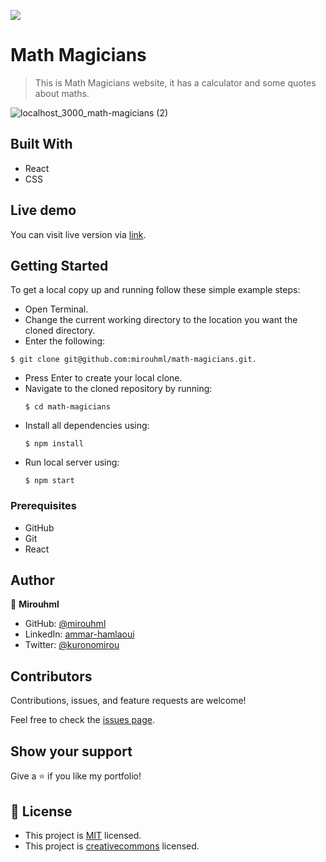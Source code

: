 ![](https://img.shields.io/badge/Microverse-blueviolet)

# Math Magicians

>This is Math Magicians website, it has a calculator and some quotes about maths.

![localhost_3000_math-magicians (2)](https://user-images.githubusercontent.com/20567503/159556805-5e59baaf-171f-4f46-983f-a85bf3abc1ee.png)


## Built With

- React
- CSS

## Live demo

You can visit live version via [link](https://mirouhml.github.io/math-magicians/).

## Getting Started

To get a local copy up and running follow these simple example steps:
- Open Terminal.
- Change the current working directory to the location you want the cloned directory.
- Enter the following:
```
$ git clone git@github.com:mirouhml/math-magicians.git.
```
- Press Enter to create your local clone.
- Navigate to the cloned repository by running:
    ```
    $ cd math-magicians
    ```
- Install all dependencies using:
    ``` 
    $ npm install
    ```
- Run local server using:
    ``` 
    $ npm start
    ```

### Prerequisites
- GitHub
- Git
- React


## Author

👤 **Mirouhml**

- GitHub: [@mirouhml](https://github.com/mirouhml)
- LinkedIn: [ammar-hamlaoui](https://www.linkedin.com/in/ammar-hamlaoui-514909189/)
- Twitter: [@kuronomirou](https://twitter.com/kuronomirou)

## Contributors

Contributions, issues, and feature requests are welcome!

Feel free to check the [issues page](https://github.com/mirouhml/math-magicians/issues).

## Show your support

Give a ⭐️ if you like my portfolio!

## 📝 License

- This project is [MIT](./LICENSE) licensed.
- This project is [creativecommons](https://creativecommons.org/licenses/by-nc/4.0/) licensed.
